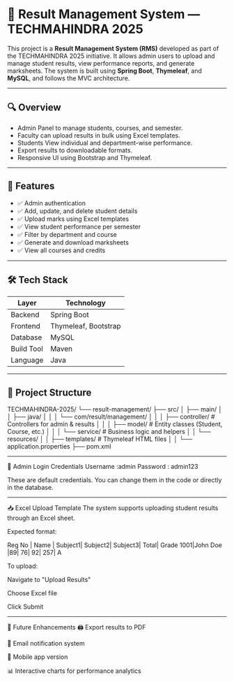 # 📘 Result Management System — TECHMAHINDRA 2025

This project is a **Result Management System (RMS)** developed as part of the TECHMAHINDRA 2025 initiative. It allows admin users to upload and manage student results, view performance reports, and generate marksheets. The system is built using **Spring Boot**, **Thymeleaf**, and **MySQL**, and follows the MVC architecture.

---

## 🔍 Overview

- Admin Panel to manage students, courses, and semester.
- Faculty can upload results in bulk using Excel templates.
- Students View individual and department-wise performance.
- Export results to downloadable formats.
- Responsive UI using Bootstrap and Thymeleaf.

---

## 🚀 Features

- ✅ Admin authentication
- ✅ Add, update, and delete student details
- ✅ Upload marks using Excel templates
- ✅ View student performance per semester
- ✅ Filter by department and course
- ✅ Generate and download marksheets
- ✅ View all courses and credits

---

## 🛠️ Tech Stack

| Layer        | Technology          |
|--------------|---------------------|
| Backend      | Spring Boot         |
| Frontend     | Thymeleaf, Bootstrap|
| Database     | MySQL               |
| Build Tool   | Maven               |
| Language     | Java                |

---

## 📁 Project Structure

TECHMAHINDRA-2025/
└── result-management/
├── src/
│ ├── main/
│ │ ├── java/
│ │ │ └── com/result/management/
│ │ │ ├── controller/ # Controllers for admin & results
│ │ │ ├── model/ # Entity classes (Student, Course, etc.)
│ │ │ └── service/ # Business logic and helpers
│ │ └── resources/
│ │ ├── templates/ # Thymeleaf HTML files
│ │ └── application.properties
├── pom.xml

---

🔐 Admin Login Credentials
Username :admin 
Password : admin123
	
These are default credentials. You can change them in the code or directly in the database.

---

📥 Excel Upload Template
The system supports uploading student results through an Excel sheet.

Expected format:

Reg No |	Name	| Subject1|	Subject2|	Subject3|	Total|	Grade
1001|John Doe	|89|	76|	92|	257|	A

To upload:

Navigate to "Upload Results"

Choose Excel file

Click Submit

---

📌 Future Enhancements
🖨 Export results to PDF

📧 Email notification system

📱 Mobile app version

📊 Interactive charts for performance analytics
